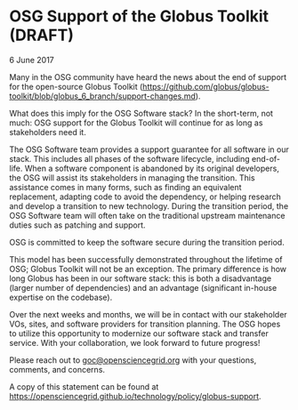 
OSG Support of the Globus Toolkit (DRAFT)
=================================
6 June 2017

Many in the OSG community have heard the news about the end of support for the open-source Globus Toolkit (https://github.com/globus/globus-toolkit/blob/globus_6_branch/support-changes.md).

What does this imply for the OSG Software stack?  In the short-term, not much: OSG support for the Globus Toolkit will continue for as long as stakeholders need it.

The OSG Software team provides a support guarantee for all software in our stack.  This includes all phases of the software lifecycle, including end-of-life. When a software component is abandoned by its original developers, the OSG will assist its stakeholders in managing the transition.  This assistance comes in many forms, such as finding an equivalent replacement, adapting code to avoid the dependency, or helping research and develop a transition to new technology.  During the transition period, the OSG Software team will often take on the traditional upstream maintenance duties such as patching and support.

OSG is committed to keep the software secure during the transition period. 

This model has been successfully demonstrated throughout the lifetime of OSG; Globus Toolkit will not be an exception.  The primary difference is how long Globus has been in our software stack: this is both a disadvantage (larger number of dependencies) and an advantage (significant in-house expertise on the codebase).

Over the next weeks and months, we will be in contact with our stakeholder VOs, sites, and software providers for transition planning.  The OSG hopes to utilize this opportunity to modernize our software stack and transfer service.  With your collaboration, we look forward to future progress!

Please reach out to goc@opensciencegrid.org with your questions, comments, and concerns.

A copy of this statement can be found at https://opensciencegrid.github.io/technology/policy/globus-support.

